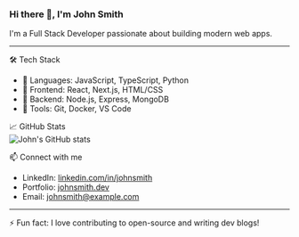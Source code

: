 ### Hi there 👋, I'm John Smith

I'm a Full Stack Developer passionate about building modern web apps.

---

🛠️ Tech Stack  
- 🔹 Languages: JavaScript, TypeScript, Python  
- 🔹 Frontend: React, Next.js, HTML/CSS  
- 🔹 Backend: Node.js, Express, MongoDB  
- 🔹 Tools: Git, Docker, VS Code  

📈 GitHub Stats  
![John's GitHub stats](https://github-readme-stats.vercel.app/api?username=johnsmith&show_icons=true&theme=radical)

📫 Connect with me  
- LinkedIn: [linkedin.com/in/johnsmith](https://linkedin.com/in/johnsmith)  
- Portfolio: [johnsmith.dev](https://johnsmith.dev)  
- Email: johnsmith@example.com

---

⚡ Fun fact: I love contributing to open-source and writing dev blogs!
